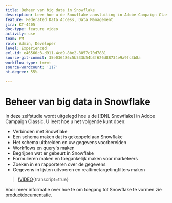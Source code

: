 ```yaml
---
title: Beheer van big data in Snowflake
description: Leer hoe u de Snowflake-aansluiting in Adobe Campaign Classic kunt gebruiken
feature: Federated Data Access, Data Management
jira: KT-4405
doc-type: feature video
activity: use
team: PM
role: Admin, Developer
level: Experienced
exl-id: e46560c3-d911-4cd9-8be2-8057c70d7881
source-git-commit: 35e036486c5b533b54b3f626d88734e9a9fc3b8a
workflow-type: tm+mt
source-wordcount: '117'
ht-degree: 55%

---
```


# Beheer van big data in Snowflake

In deze zelfstudie wordt uitgelegd hoe u de [!DNL Snowflake] in Adobe Campaign Classic.
U leert hoe u het volgende kunt doen:

* Verbinden met Snowflake
* Een schema maken dat is gekoppeld aan Snowflake
* Het schema uitbreiden en uw gegevens voorbereiden
* Workflows en query&#39;s maken
* Begrijpen wat er gebeurt in Snowflake
* Formulieren maken en toegankelijk maken voor marketeers
* Zoeken in en rapporteren over de gegevens
* Gegevens in lijsten uitvoeren en realtimetargetingfilters maken

>[!VIDEO](https://video.tv.adobe.com/v/31588?quality=12&learn=on){transcript=true}

Voor meer informatie over hoe te om toegang tot Snowflake te vormen zie [productdocumentatie](https://experienceleague.adobe.com/docs/campaign-classic/using/installing-campaign-classic/accessing-external-database/configure-fda/config-databases/configure-fda-snowflake.html?lang=en#installing-campaign-classic).
